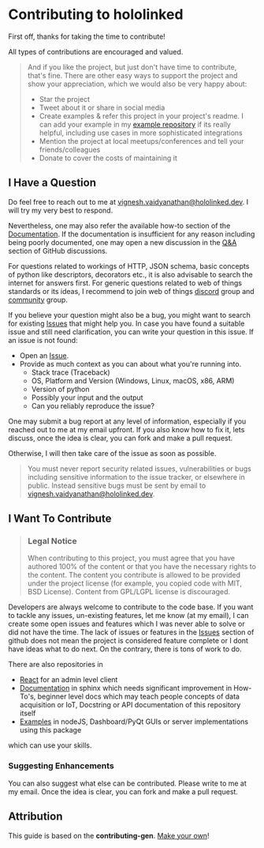 # Contributing to hololinked

First off, thanks for taking the time to contribute!

All types of contributions are encouraged and valued.  

> And if you like the project, but just don't have time to contribute, that's fine. There are other easy ways to support the project and show your appreciation, which we would also be very happy about:
> - Star the project
> - Tweet about it or share in social media
> - Create examples & refer this project in your project's readme. I can add your example in my [example repository](https://github.com/VigneshVSV/hololinked-examples) if its really helpful, including use cases in more sophisticated integrations
> - Mention the project at local meetups/conferences and tell your friends/colleagues
> - Donate to cover the costs of maintaining it


## I Have a Question

Do feel free to reach out to me at vignesh.vaidyanathan@hololinked.dev. I will try my very best to respond. 

Nevertheless, one may also refer the available how-to section of the [Documentation](https://hololinked.readthedocs.io/en/latest/index.html).
If the documentation is insufficient for any reason including being poorly documented, one may open a new discussion in the [Q&A](https://github.com/VigneshVSV/hololinked/discussions/categories/q-a) section of GitHub discussions. 

For questions related to workings of HTTP, JSON schema, basic concepts of python like descriptors, decorators etc., it is also advisable to search the internet for answers first.
For generic questions related to web of things standards or its ideas, I recommend to join web of things [discord](https://discord.com/invite/RJNYJsEgnb) group and [community](https://www.w3.org/community/wot/) group.

If you believe your question might also be a bug, you might want to search for existing [Issues](https://github.com/VigneshVSV/hololinked/issues) that might help you. 
In case you have found a suitable issue and still need clarification, you can write your question in this issue. If an issue is not found:
- Open an [Issue](https://github.com/VigneshVSV/hololinked/issues/new).
- Provide as much context as you can about what you're running into.
  - Stack trace (Traceback)
  - OS, Platform and Version (Windows, Linux, macOS, x86, ARM)
  - Version of python
  - Possibly your input and the output
  - Can you reliably reproduce the issue? 
  
One may submit a bug report at any level of information, especially if you reached out to me at my email upfront. If you also know how to fix it,
lets discuss, once the idea is clear, you can fork and make a pull request. 

Otherwise, I will then take care of the issue as soon as possible.

> You must never report security related issues, vulnerabilities or bugs including sensitive information to the issue tracker, or elsewhere in public. Instead sensitive bugs must be sent by email to vignesh.vaidyanathan@hololinked.dev.


## I Want To Contribute

> ### Legal Notice <!-- omit in toc -->
> When contributing to this project, you must agree that you have authored 100% of the content or that you have the necessary rights to the content. The content you contribute is allowed to be provided under the project license (for example, you copied code with MIT, BSD License). Content from GPL/LGPL license is discouraged. 

Developers are always welcome to contribute to the code base. If you want to tackle any issues, un-existing features, let me know (at my email), I can create some 
open issues and features which I was never able to solve or did not have the time. The lack of issues or features in the [Issues](https://github.com/VigneshVSV/hololinked/issues) section of github does not mean the project is considered feature complete or I dont have ideas what to do next. On the contrary, there is tons of work to do. 

There are also repositories in 
- [React](https://github.com/VigneshVSV/hololinked-portal) for an admin level client
- [Documentation](https://github.com/VigneshVSV/hololinked-docs) in sphinx which needs significant improvement in How-To's, beginner level docs which may teach people concepts of data acquisition or IoT,
  Docstring or API documentation of this repository itself 
- [Examples](https://github.com/VigneshVSV/hololinked-examples) in nodeJS, Dashboard/PyQt GUIs or server implementations using this package

which can use your skills. 


### Suggesting Enhancements

You can also suggest what else can be contributed.
Please write to me at my email. Once the idea is clear, you can fork and make a pull request. 


## Attribution
This guide is based on the **contributing-gen**. [Make your own](https://github.com/bttger/contributing-gen)!
